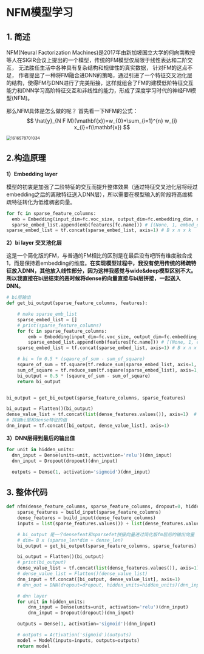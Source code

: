 # NFM模型学习

## **1. 简述**

NFM(Neural Factorization Machines)是2017年由新加坡国立大学的何向南教授等人在SIGIR会议上提出的一个模型，传统的FM模型仅局限于线性表达和二阶交互， 无法胜任生活中各种具有复杂结构和规律性的真实数据， 针对FM的这点不足， 作者提出了一种将FM融合进DNN的策略，通过引进了一个特征交叉池化层的结构，使得FM与DNN进行了完美衔接，这样就组合了FM的建模低阶特征交互能力和DNN学习高阶特征交互和非线性的能力，形成了深度学习时代的神经FM模型(NFM)。

那么NFM具体是怎么做的呢？ 首先看一下NFM的公式：
$$
\hat{y}_{N F M}(\mathbf{x})=w_{0}+\sum_{i=1}^{n} w_{i} x_{i}+f(\mathbf{x})
$$


<img src="/Users/jiahongxie/Desktop/GitHub/recModel/NFM/pic/1616578701034.jpg" alt="1616578701034" style="zoom:75%;" />

## **2.构造原理**

**1）Embedding layer**

​	模型的初衷是加强了二阶特征的交互而提升整体效果（通过特征交叉池化层将经过embedding之后的离散特征送入DNN层），所以需要在模型输入的阶段将高维稀疏特征转化为低维稠密向量。

```python
for fc in sparse_feature_columns:
  emb = Embedding(input_dim=fc.voc_size, output_dim=fc.embedding_dim, name='sparse_embed_'+fc.name)
  sparse_embed_list.append(emb(features[fc.name])) # [(None, 1, embed_dim), (None, 1, embed_dim)]
sparse_embed_list = tf.concat(sparse_embed_list, axis=1) # B x n x k
```

**2）bi layer 交叉池化层**

​	这是一个简化版的FM，与普通的FM相比的区别是在最后没有吧所有维度融合成1，而是保持着embedding的维度。**在实现模型过程中，我没有使用传统的稀疏特征放入DNN，其他放入线性部分，因为这样我感觉与wide&deep模型区别不大。所以我直接在bi层结束的恶时候将dense的向量直接与bi层拼接，一起送入DNN。**

```python
# bi层输出
def get_bi_output(sparse_feature_columns, features):

    # make sparse_emb_list
    sparse_embed_list = []
    # print(sparse_feature_columns)
    for fc in sparse_feature_columns:
        emb = Embedding(input_dim=fc.voc_size, output_dim=fc.embedding_dim, name='sparse_embed_'+fc.name)
        sparse_embed_list.append(emb(features[fc.name])) # [(None, 1, embed_dim), (None, 1, embed_dim)]
    sparse_embed_list = tf.concat(sparse_embed_list, axis=1) # B x n x k

    # bi = fm 0.5 * (sqaure_of_sum - sum_of_square)
    sqaure_of_sum = tf.square(tf.reduce_sum(sparse_embed_list, axis=1, keepdims=True))
    sum_of_square = tf.reduce_sum(tf.square(sparse_embed_list), axis=1, keepdims=True)
    bi_output = 0.5 * (sqaure_of_sum - sum_of_square)
    return bi_output
```

```python

bi_output = get_bi_output(sparse_feature_columns, sparse_features)

bi_output = Flatten()(bi_output)
dense_value_list = tf.concat(list(dense_features.values()), axis=1)  # dense_value_list is dict
# 拼接bi层和dense特征的值
dnn_input = tf.concat([bi_output, dense_value_list], axis=1)
```

**3）DNN层得到最后的输出值**

```python
for unit in hidden_units:
  dnn_input = Dense(units=unit, activation='relu')(dnn_input)
  dnn_input = Dropout(dropout)(dnn_input)

  outputs = Dense(1, activation='sigmoid')(dnn_input)
```

## **3. 整体代码**

```python
def nfm(dense_feature_columns, sparse_feature_columns, dropout=0, hidden_units=[64, 32]):
    sparse_features = build_input(sparse_feature_columns)
    dense_features = build_input(dense_feature_columns)
    inputs = list(sparse_features.values()) + list(dense_features.values())

    # bi_output 是一个densefeat和sparsefet拼接向量进过简化版fm层后的输出向量
    # dim= B x (sparse_len*dim + dense_len)
    bi_output = get_bi_output(sparse_feature_columns, sparse_features)

    bi_output = Flatten()(bi_output)
    # print(bi_output)
    dense_value_list = tf.concat(list(dense_features.values()), axis=1)  # dense_value_list is dict
    # dense_value_list = Flatten()(dense_value_list)
    dnn_input = tf.concat([bi_output, dense_value_list], axis=1)
    # dnn_out = DNN(dropout=dropout, hidden_units=hidden_units)(dnn_input)

    # dnn layer
    for unit in hidden_units:
        dnn_input = Dense(units=unit, activation='relu')(dnn_input)
        dnn_input = Dropout(dropout)(dnn_input)

    outputs = Dense(1, activation='sigmoid')(dnn_input)

    # outputs = Activation('sigmoid')(outputs)
    model = Model(inputs=inputs, outputs=outputs)
    return model
```

